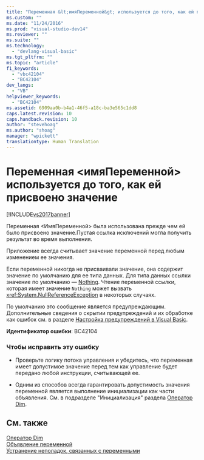 ```yaml
---
title: "Переменная &lt;имяПеременной&gt; используется до того, как ей присвоено значение | Microsoft Docs"
ms.custom: ""
ms.date: "11/24/2016"
ms.prod: "visual-studio-dev14"
ms.reviewer: ""
ms.suite: ""
ms.technology: 
  - "devlang-visual-basic"
ms.tgt_pltfrm: ""
ms.topic: "article"
f1_keywords: 
  - "vbc42104"
  - "BC42104"
dev_langs: 
  - "VB"
helpviewer_keywords: 
  - "BC42104"
ms.assetid: 6909aa0b-b4a1-46f5-a18c-ba3e565c1dd8
caps.latest.revision: 10
caps.handback.revision: 10
author: "stevehoag"
ms.author: "shoag"
manager: "wpickett"
translationtype: Human Translation
---
```

# Переменная &lt;имяПеременной&gt; используется до того, как ей присвоено значение
[!INCLUDE[vs2017banner](../../../csharp/includes/vs2017banner.md)]

Переменная \<ИмяПеременной\> была использована прежде чем ей было присвоено значение.Пустая ссылка исключений могла получить результат во время выполнения.  
  
 Приложение всегда считывает значение переменной перед любым изменением ее значения.  
  
 Если переменной никогда не присваивали значение, она содержит значение по умолчанию для ее типа данных.  Для типа данных ссылки значение по умолчанию — [Nothing](../../../visual-basic/language-reference/nothing.md).  Чтение переменной ссылки, которая имеет значение `Nothing` может вызвать <xref:System.NullReferenceException> в некоторых случаях.  
  
 По умолчанию это сообщение является предупреждающим.  Дополнительные сведения о скрытии предупреждений и их обработке как ошибок см. в разделе [Настройка предупреждений в Visual Basic](/visual-studio/ide/configuring-warnings-in-visual-basic).  
  
 **Идентификатор ошибки**: BC42104  
  
### Чтобы исправить эту ошибку  
  
-   Проверьте логику потока управления и убедитесь, что переменная имеет допустимое значение перед тем как управление будет передано любой инструкции, считывающей ее.  
  
-   Одним из способов всегда гарантировать допустимость значения переменной является выполнение инициализации как части объявления.  См. в подразделе "Инициализация" раздела [Оператор Dim](../../../visual-basic/language-reference/statements/dim-statement.md).  
  
## См. также  
 [Оператор Dim](../../../visual-basic/language-reference/statements/dim-statement.md)   
 [Объявление переменной](../../../visual-basic/programming-guide/language-features/variables/variable-declaration.md)   
 [Устранение неполадок, связанных с переменными](../../../visual-basic/programming-guide/language-features/variables/troubleshooting-variables.md)